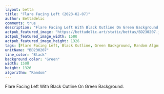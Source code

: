 ```yaml
---
layout: betta
title: "Flare Facing Left (2023-02-07)"
author: Bettadelic
comments: true
description: "Flare Facing Left With Black Outline On Green Background."
actpub_featured_image: "https://bettadelic.art/static/bettas/BD230207.jpg"
actpub_featured_image_width: 1500
actpub_featured_image_height: 1326
tags: [Flare Facing Left, Black Outline, Green Background, Random Algorithm, February 2023]
unitName: "BD230207"
line_color: "Black"
background_color: "Green"
width: 1500
height: 1326
algorithm: "Random"
---
```


Flare Facing Left With Black Outline On Green Background.
